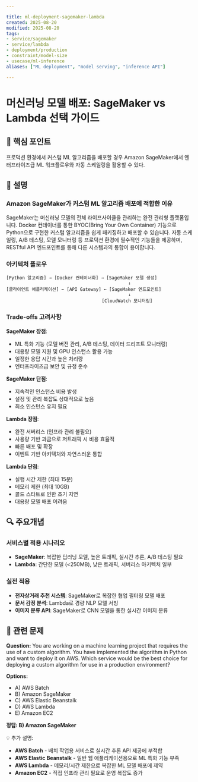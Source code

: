 ```yaml
---

title: ml-deployment-sagemaker-lambda
created: 2025-08-20
modified: 2025-08-20
tags:
- service/sagemaker
- service/lambda
- deployment/production
- constraint/model-size
- usecase/ml-inference
aliases: ["ML deployment", "model serving", "inference API"]

---
```


# 머신러닝 모델 배포: SageMaker vs Lambda 선택 가이드

## 🎯 핵심 포인트

프로덕션 환경에서 커스텀 ML 알고리즘을 배포할 경우 Amazon SageMaker에서 엔터프라이즈급 ML 워크플로우와 자동 스케일링을 활용할 수 있다.

## 📝 설명

### Amazon SageMaker가 커스텀 ML 알고리즘 배포에 적합한 이유

SageMaker는 머신러닝 모델의 전체 라이프사이클을 관리하는 완전 관리형 플랫폼입니다. Docker 컨테이너를 통한 BYOC(Bring Your Own Container) 기능으로 Python으로 구현한 커스텀 알고리즘을 쉽게 패키징하고 배포할 수 있습니다. 자동 스케일링, A/B 테스팅, 모델 모니터링 등 프로덕션 환경에 필수적인 기능들을 제공하며, RESTful API 엔드포인트를 통해 다른 시스템과의 통합이 용이합니다.

### 아키텍처 플로우

```
[Python 알고리즘] → [Docker 컨테이너화] → [SageMaker 모델 생성]
                                              ↓
[클라이언트 애플리케이션] ← [API Gateway] ← [SageMaker 엔드포인트]
                                              ↓
                                    [CloudWatch 모니터링]
```

### Trade-offs 고려사항

**SageMaker 장점**:
- ML 특화 기능 (모델 버전 관리, A/B 테스팅, 데이터 드리프트 모니터링)
- 대용량 모델 지원 및 GPU 인스턴스 활용 가능
- 일정한 응답 시간과 높은 처리량
- 엔터프라이즈급 보안 및 규정 준수

**SageMaker 단점**:
- 지속적인 인스턴스 비용 발생
- 설정 및 관리 복잡도 상대적으로 높음
- 최소 인스턴스 유지 필요

**Lambda 장점**:
- 완전 서버리스 (인프라 관리 불필요)
- 사용량 기반 과금으로 저트래픽 시 비용 효율적
- 빠른 배포 및 확장
- 이벤트 기반 아키텍처와 자연스러운 통합

**Lambda 단점**:
- 실행 시간 제한 (최대 15분)
- 메모리 제한 (최대 10GB)
- 콜드 스타트로 인한 초기 지연
- 대용량 모델 배포 어려움

## 🔍 주요개념

### 서비스별 적용 시나리오

- **SageMaker**: 복잡한 딥러닝 모델, 높은 트래픽, 실시간 추론, A/B 테스팅 필요
- **Lambda**: 간단한 모델 (<250MB), 낮은 트래픽, 서버리스 아키텍처 일부

### 실전 적용

- **전자상거래 추천 시스템**: SageMaker로 복잡한 협업 필터링 모델 배포
- **문서 감정 분석**: Lambda로 경량 NLP 모델 서빙
- **이미지 분류 API**: SageMaker로 CNN 모델을 통한 실시간 이미지 분류

## 📝 관련 문제

**Question:** You are working on a machine learning project that requires the use of a custom algorithm. You have implemented the algorithm in Python and want to deploy it on AWS. Which service would be the best choice for deploying a custom algorithm for use in a production environment?

**Options:**

- A) AWS Batch
- B) Amazon SageMaker  
- C) AWS Elastic Beanstalk
- D) AWS Lambda
- E) Amazon EC2

**정답: B) Amazon SageMaker**

💡 추가 설명:

- **AWS Batch** - 배치 작업용 서비스로 실시간 추론 API 제공에 부적합
- **AWS Elastic Beanstalk** - 일반 웹 애플리케이션용으로 ML 특화 기능 부족
- **AWS Lambda** - 메모리/시간 제한으로 복잡한 ML 모델 배포에 제약
- **Amazon EC2** - 직접 인프라 관리 필요로 운영 복잡도 증가